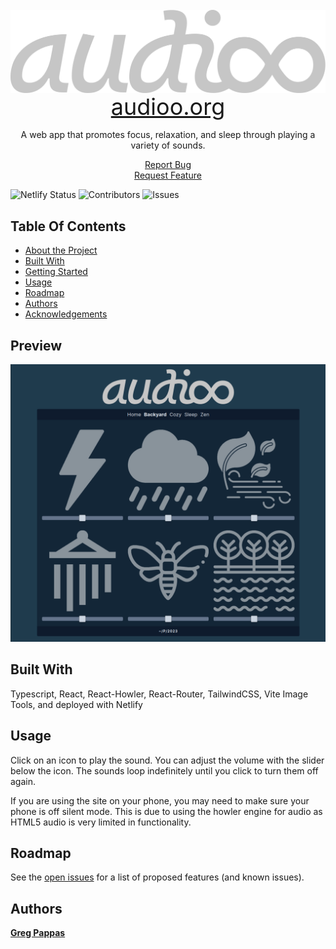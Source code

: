 <br/>
<div align="center">
  <img src="./src/assets/img/logo.svg" align="center">
  <br/>
  <a href="https://audioo.org" style="font-size: 36px">audioo.org</a>
  <divalign="center">
    <p>A web app that promotes focus, relaxation, and sleep through playing a variety of sounds.</p>
    <a href="https://github.com/gnprwx/audioo/issues">Report Bug</a><br>
    <a href="https://github.com/gnprwx/audioo/issues">Request Feature</a>
  </div>
</div>

![Netlify Status](https://api.netlify.com/api/v1/badges/4987ab74-72a1-4532-8b89-afcafa09123c/deploy-status)
![Contributors](https://img.shields.io/github/contributors/gnprwx/audioo?color=dark-green) ![Issues](https://img.shields.io/github/issues/gnprwx/audioo)

## Table Of Contents

- [About the Project](#about-the-project)
- [Built With](#built-with)
- [Getting Started](#getting-started)
- [Usage](#usage)
- [Roadmap](#roadmap)
- [Authors](#authors)
- [Acknowledgements](#acknowledgements)

## Preview

<img src="public/preview.png" width="600px">

## Built With

Typescript, React, React-Howler, React-Router, TailwindCSS, Vite Image Tools, and deployed with Netlify

## Usage

Click on an icon to play the sound. You can adjust the volume with the slider below the icon. The sounds loop indefinitely until you click to turn them off again.

If you are using the site on your phone, you may need to make sure your phone is off silent mode. This is due to using the howler engine for audio as HTML5 audio is very limited in functionality.

## Roadmap

See the [open issues](https://github.com/gnprwx/audioo/issues) for a list of proposed features (and known issues).

## Authors

[**Greg Pappas**](https://pappas.sh)
